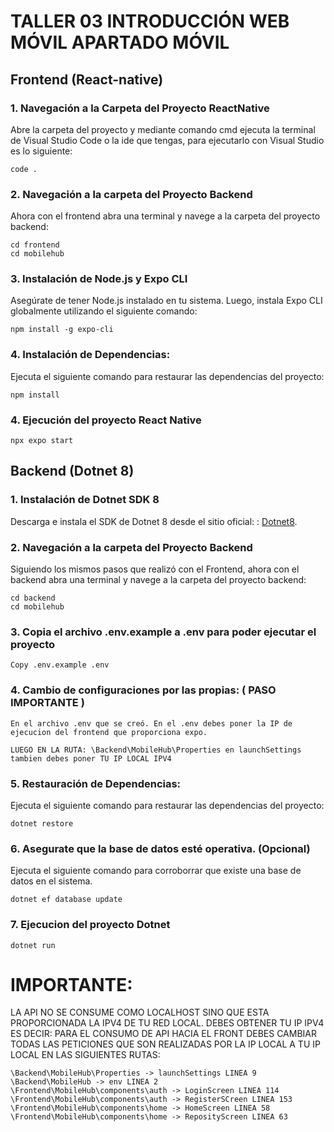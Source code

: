 # TALLER 03 INTRODUCCIÓN WEB MÓVIL APARTADO MÓVIL

## Frontend (React-native)

### 1. Navegación a la Carpeta del Proyecto ReactNative

Abre la carpeta del proyecto y mediante comando cmd ejecuta la terminal de Visual Studio Code o la ide que tengas, para ejecutarlo con Visual Studio es lo siguiente:
```cli
code .
```

### 2. Navegación a la carpeta del Proyecto Backend
Ahora con el frontend abra una terminal y navege a la carpeta del proyecto backend:
```cli
cd frontend
cd mobilehub
```

### 3. Instalación de Node.js y Expo CLI
Asegúrate de tener Node.js instalado en tu sistema.
Luego, instala Expo CLI globalmente utilizando el siguiente comando:
```cli
npm install -g expo-cli
```

### 4. Instalación de Dependencias:
Ejecuta el siguiente comando para restaurar las dependencias del proyecto:
```cli
npm install
```

### 4. Ejecución del proyecto React Native
```cli
npx expo start
```

## Backend (Dotnet 8)

### 1. Instalación de Dotnet SDK 8

Descarga e instala el SDK de Dotnet 8 desde el sitio oficial: : [Dotnet8](https://dotnet.microsoft.com/es-es/download/dotnet/8.0).

### 2. Navegación a la carpeta del Proyecto Backend

Siguiendo los mismos pasos que realizó con el Frontend, ahora con el backend abra una terminal y navege a la carpeta del proyecto backend:
```cli
cd backend
cd mobilehub
```

### 3. Copia el archivo .env.example a .env para poder ejecutar el proyecto
```cli
Copy .env.example .env
```

### 4. Cambio de configuraciones por las propias: ( PASO IMPORTANTE ) 
```
En el archivo .env que se creó. En el .env debes poner la IP de ejecucion del frontend que proporciona expo.

LUEGO EN LA RUTA: \Backend\MobileHub\Properties en launchSettings tambien debes poner TU IP LOCAL IPV4
```


### 5. Restauración de Dependencias:

Ejecuta el siguiente comando para restaurar las dependencias del proyecto:
```cli
dotnet restore
```

### 6. Asegurate que la base de datos esté operativa. (Opcional)

Ejecuta el siguiente comando para corroborrar que existe una base de datos en el sistema.
```cli
dotnet ef database update
```

### 7. Ejecucion del proyecto Dotnet 
```cli
dotnet run
```

# IMPORTANTE: 
LA API NO SE CONSUME COMO LOCALHOST SINO QUE ESTA PROPORCIONADA LA IPV4 DE TU RED LOCAL. DEBES OBTENER TU IP IPV4 ES DECIR: PARA EL CONSUMO DE API HACIA EL FRONT DEBES CAMBIAR TODAS LAS PETICIONES QUE SON REALIZADAS POR LA IP LOCAL A TU IP LOCAL EN LAS SIGUIENTES RUTAS:
```RUTAS API
\Backend\MobileHub\Properties -> launchSettings LINEA 9 
\Backend\MobileHub -> env LINEA 2 
\Frontend\MobileHub\components\auth -> LoginScreen LINEA 114
\Frontend\MobileHub\components\auth -> RegisterSCreen LINEA 153
\Frontend\MobileHub\components\home -> HomeScreen LINEA 58
\Frontend\MobileHub\components\home -> ReposityScreen LINEA 63
```

